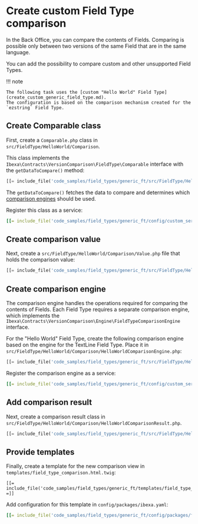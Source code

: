 # Create custom Field Type comparison

In the Back Office, you can compare the contents of Fields.
Comparing is possible only between two versions of the same Field that are in the same language.

You can add the possibility to compare custom and other unsupported Field Types.

!!! note

    The following task uses the [custom "Hello World" Field Type](create_custom_generic_field_type.md).
    The configuration is based on the comparison mechanism created for the `ezstring` Field Type.

## Create Comparable class

First, create a `Comparable.php` class in `src/FieldType/HelloWorld/Comparison`.

This class implements the `Ibexa\Contracts\VersionComparison\FieldType\Comparable` interface with the `getDataToCompare()` method:

``` php
[[= include_file('code_samples/field_types/generic_ft/src/FieldType/HelloWorld/Comparison/Comparable.php') =]]
```

The `getDataToCompare()` fetches the data to compare and determines which [comparison engines](#create-comparison-engine) should be used.

Register this class as a service:

``` yaml
[[= include_file('code_samples/field_types/generic_ft/config/custom_services.yaml', 0, 1) =]][[= include_file('code_samples/field_types/generic_ft/config/custom_services.yaml', 7, 10) =]]
```

## Create comparison value

Next, create a `src/FieldType/HelloWorld/Comparison/Value.php` file that holds the comparison value:

``` php
[[= include_file('code_samples/field_types/generic_ft/src/FieldType/HelloWorld/Comparison/Value.php') =]]
```

## Create comparison engine

The comparison engine handles the operations required for comparing the contents of Fields.
Each Field Type requires a separate comparison engine, which implements the `Ibexa\Contracts\VersionComparison\Engine\FieldTypeComparisonEngine` interface.

For the "Hello World" Field Type, create the following comparison engine based on the engine for the TextLine Field Type.
Place it in `src/FieldType/HelloWorld/Comparison/HelloWorldComparisonEngine.php`:

``` php
[[= include_file('code_samples/field_types/generic_ft/src/FieldType/HelloWorld/Comparison/HelloWorldComparisonEngine.php') =]]
```

Register the comparison engine as a service:

``` yaml
[[= include_file('code_samples/field_types/generic_ft/config/custom_services.yaml', 0, 1) =]][[= include_file('code_samples/field_types/generic_ft/config/custom_services.yaml', 11, 14) =]]
```

## Add comparison result

Next, create a comparison result class in `src/FieldType/HelloWorld/Comparison/HelloWorldComparisonResult.php`.

``` php
[[= include_file('code_samples/field_types/generic_ft/src/FieldType/HelloWorld/Comparison/HelloWorldComparisonResult.php') =]]
```

## Provide templates

Finally, create a template for the new comparison view in `templates/field_type_comparison.html.twig`:

``` html+twig
[[= include_file('code_samples/field_types/generic_ft/templates/field_type_comparison.html.twig') =]]
```

Add configuration for this template in `config/packages/ibexa.yaml`:

```yaml
[[= include_file('code_samples/field_types/generic_ft/config/packages/field_templates.yaml', 0, 3) =]][[= include_file('code_samples/field_types/generic_ft/config/packages/field_templates.yaml', 5, 7) =]]
```
